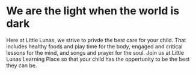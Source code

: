 # We are the light when the world is dark

Here at Little Lunas, we strive to privde the best care for your child. That includes healthy foods and play time for the body, engaged and critical lessons for the mind, and songs and prayer for the soul. Join us at Little Lunas Learning Place so that your child has the oppertunity to be the best they can be.  
